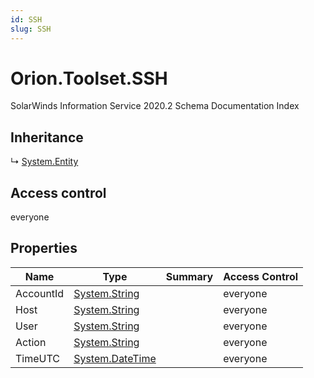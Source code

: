 ```yaml
---
id: SSH
slug: SSH
---
```


# Orion.Toolset.SSH

SolarWinds Information Service 2020.2 Schema Documentation Index

## Inheritance

↳ [System.Entity](./../System/Entity)

## Access control

everyone

## Properties

| Name | Type | Summary | Access Control |
| ------ | ------ | ------ | ------ |
| AccountId | [System.String](https://docs.microsoft.com/en-us/dotnet/api/system.string) |  | everyone |
| Host | [System.String](https://docs.microsoft.com/en-us/dotnet/api/system.string) |  | everyone |
| User | [System.String](https://docs.microsoft.com/en-us/dotnet/api/system.string) |  | everyone |
| Action | [System.String](https://docs.microsoft.com/en-us/dotnet/api/system.string) |  | everyone |
| TimeUTC | [System.DateTime](https://docs.microsoft.com/en-us/dotnet/api/system.datetime) |  | everyone |

